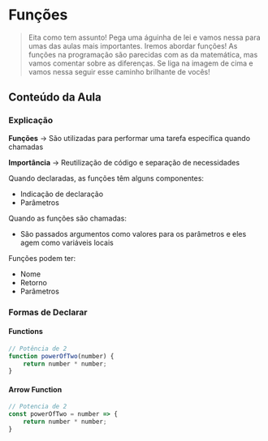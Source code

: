 # Funções

> Eita como tem assunto! Pega uma águinha de lei e vamos nessa para umas das aulas mais importantes.
Iremos abordar funções! As funções na programação são parecidas com as da matemática, mas vamos comentar sobre as diferenças. 
Se liga na imagem de cima e vamos nessa seguir esse caminho brilhante de vocês!
> 

## Conteúdo da Aula

### Explicação

**Funções** → São utilizadas para performar uma tarefa específica quando chamadas

**Importância** → Reutilização de código e separação de necessidades

Quando declaradas, as funções têm alguns componentes:

- Indicação de declaração
- Parâmetros

Quando as funções são chamadas:

- São passados argumentos como valores para os parâmetros e eles agem como variáveis locais

Funções podem ter:

- Nome
- Retorno
- Parâmetros

### Formas de Declarar

#### Functions

```js
// Potência de 2
function powerOfTwo(number) {
	return number * number;
}
```

#### Arrow Function

```js
// Potencia de 2
const powerOfTwo = number => {
	return number * number;
}
```

